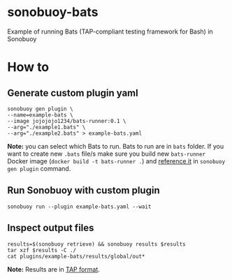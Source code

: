 # sonobuoy-bats
Example of running Bats (TAP-compliant testing framework for Bash) in Sonobuoy

# How to

## Generate custom plugin yaml

```
sonobuoy gen plugin \
--name=example-bats \
--image jojojojo1234/bats-runner:0.1 \
--arg="./example1.bats" \
--arg="./example2.bats" > example-bats.yaml
```

**Note:** you can select which Bats to run. Bats to run are in `bats` folder. 
If you want to create new `.bats` file/s make sure you build new `bats-runner` Docker image (`docker build -t bats-runner .`) and [reference it](#generate-custom-plugin-yaml) in `sonobuoy gen plugin` command.

## Run Sonobuoy with custom plugin

```
sonobuoy run --plugin example-bats.yaml --wait
```

## Inspect output files

```
results=$(sonobuoy retrieve) && sonobuoy results $results
tar xzf $results -C ./
cat plugins/example-bats/results/global/out*
```

**Note:** Results are in [TAP format](http://testanything.org).